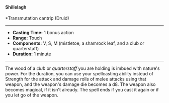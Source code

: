 #### Shillelagh
*Transmutation cantrip (Druid)
___
- **Casting Time:** 1 bonus action
- **Range:** Touch
- **Components:** V, S, M (mistletoe, a shamrock leaf, and a club or quarterstaff)
- **Duration:** 1 minute
---
The wood of a *club* or *quarterstaff* you are holding is imbued with nature's power. For the duration, you can use your spellcasting ability instead of Strength for the attack and damage rolls of melee attacks using that weapon, and the weapon's damage die becomes a d8. The weapon also becomes magical, if it isn't already. The spell ends if you cast it again or if you let go of the weapon.